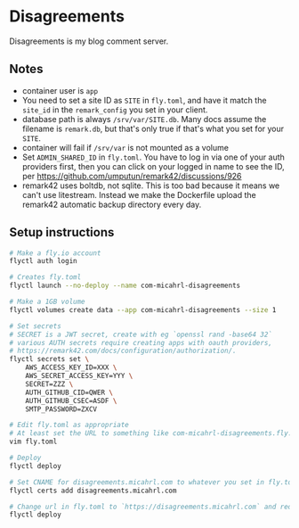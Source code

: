 # Disagreements

Disagreements is my blog comment server.

## Notes

* container user is `app`
* You need to set a site ID as `SITE` in `fly.toml`, and have it match the `site_id` in the `remark_config` you set in your client.
* database path is always `/srv/var/SITE.db`. Many docs assume the filename is `remark.db`, but that's only true if that's what you set for your `SITE`.
* container will fail if `/srv/var` is not mounted as a volume
* Set `ADMIN_SHARED_ID` in `fly.toml`. You have to log in via one of your auth providers first, then you can click on your logged in name to see the ID, per <https://github.com/umputun/remark42/discussions/926>
* remark42 uses boltdb, not sqlite. This is too bad because it means we can't use litestream. Instead we make the Dockerfile upload the remark42 automatic backup directory every day.

## Setup instructions

```sh
# Make a fly.io account
flyctl auth login

# Creates fly.toml
flyctl launch --no-deploy --name com-micahrl-disagreements

# Make a 1GB volume
flyctl volumes create data --app com-micahrl-disagreements --size 1

# Set secrets
# SECRET is a JWT secret, create with eg `openssl rand -base64 32`
# various AUTH secrets require creating apps with oauth providers,
# https://remark42.com/docs/configuration/authorization/.
flyctl secrets set \
    AWS_ACCESS_KEY_ID=XXX \
    AWS_SECRET_ACCESS_KEY=YYY \
    SECRET=ZZZ \
    AUTH_GITHUB_CID=QWER \
    AUTH_GITHUB_CSEC=ASDF \
    SMTP_PASSWORD=ZXCV

# Edit fly.toml as appropriate
# At least set the URL to something like com-micahrl-disagreements.fly.dev
vim fly.toml

# Deploy
flyctl deploy

# Set CNAME for disagreements.micahrl.com to whatever you set in fly.toml (com-micahrl-disagreements.fly.dev), and then:
flyctl certs add disagreements.micahrl.com

# Change url in fly.toml to `https://disagreements.micahrl.com` and redeploy
flyctl deploy
```
